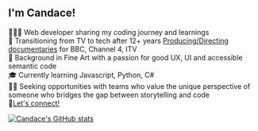 ## I'm Candace!

👩🏻‍💻 Web developer sharing my coding journey and learnings<br>
🎥 Transitioning from TV to tech after 12+ years [Producing/Directing documentaries](https://www.candacedavies.com/) for BBC, Channel 4, ITV<br>
🎨 Background in Fine Art with a passion for good UX, UI and accessible semantic code<br>
🎓 Currently learning Javascript, Python, C#<br>
🫶🏼 Seeking opportunities with teams who value the unique perspective of someone who bridges the gap between storytelling and code<br>
🚀[Let's connect!](www.linkedin.com/in/me-candacedavies)<br>

[![Candace's GitHub stats](https://github-readme-stats.vercel.app/api?username=candacerosedavies&theme=panda&show_icons=true)](https://github.com/anuraghazra/github-readme-stats)<br>
